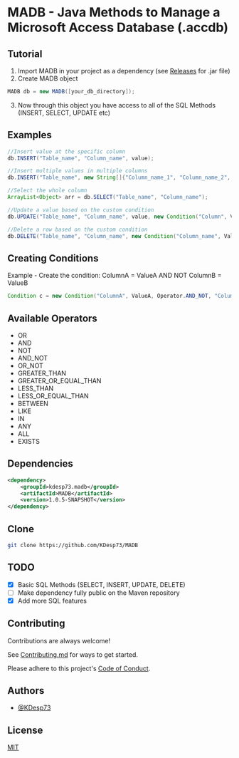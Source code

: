 
# MADB - Java Methods to Manage a Microsoft Access Database (.accdb)

## Tutorial

1) Import MADB in your project as a dependency (see [Releases](https://github.com/KDesp73/MADB/releases/tag/MADBv.1.0.4) for .jar file)
2) Create MADB object

```java
MADB db = new MADB([your_db_directory]);
```

3) Now through this object you have access to all of the SQL Methods (INSERT, SELECT, UPDATE etc)

## Examples

```java
//Insert value at the specific column
db.INSERT("Table_name", "Column_name", value);

//Insert multiple values in multiple columns
db.INSERT("Table_name", new String[]{"Column_name_1", "Column_name_2", "Column_name_3"}, new String[]{value1, value2, value3});

//Select the whole column
ArrayList<Object> arr = db.SELECT("Table_name", "Column_name");

//Update a value based on the custom condition
db.UPDATE("Table_name", "Column_name", value, new Condition("Column", Value, Operator.AND, "Other_Column", Other_Value));

//Delete a row based on the custom condition
db.DELETE("Table_name", "Column_name", new Condition("Column_name", Value));
```

## Creating Conditions

Example - Create the condition: ColumnA = ValueA AND NOT ColumnB = ValueB
```java
Condition c = new Condition("ColumnA", ValueA, Operator.AND_NOT, "ColumnB", ValueB);
```

## Available Operators
* OR
* AND
* NOT
* AND_NOT
* OR_NOT
* GREATER_THAN
* GREATER_OR_EQUAL_THAN
* LESS_THAN
* LESS_OR_EQUAL_THAN
* BETWEEN
* LIKE
* IN
* ANY
* ALL
* EXISTS

## Dependencies

```xml
<dependency>
    <groupId>kdesp73.madb</groupId>
    <artifactId>MADB</artifactId>
    <version>1.0.5-SNAPSHOT</version>
</dependency>
```


## Clone

```bash
git clone https://github.com/KDesp73/MADB
```

## TODO

- [x] Basic SQL Methods (SELECT, INSERT, UPDATE, DELETE)
- [ ] Make dependency fully public on the Maven repository
- [x] Add more SQL features

## Contributing

Contributions are always welcome!

See [Contributing.md](https://github.com/KDesp73/MADB/blob/main/Contributing.md) for ways to get started.

Please adhere to this project's [Code of Conduct](https://github.com/KDesp73/MADB/blob/main/CODE_OF_CONDUCT.md).

## Authors

- [@KDesp73](https://github.com/KDesp73)


## License

[MIT](https://choosealicense.com/licenses/mit/)

